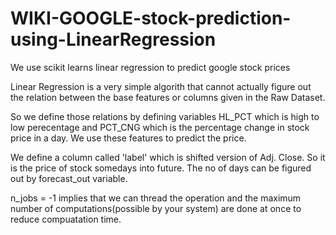 # WIKI-GOOGLE-stock-prediction-using-LinearRegression
We use scikit learns linear regression to predict google stock prices

Linear Regression is a very simple algorith that cannot actually figure out  the relation between the base features or columns given in the Raw Dataset.

So we define those relations by defining variables  HL_PCT which is high to low perecentage and PCT_CNG which is the percentage change in stock price in a day.
We use these features to predict the price.

We define a column called 'label' which is shifted version of Adj. Close. So it is the price of stock somedays into future. The no of days can be figured out by forecast_out variable.

n_jobs = -1 implies that we can thread the operation and the maximum number of computations(possible by your system) are done at once to reduce compuatation time.
